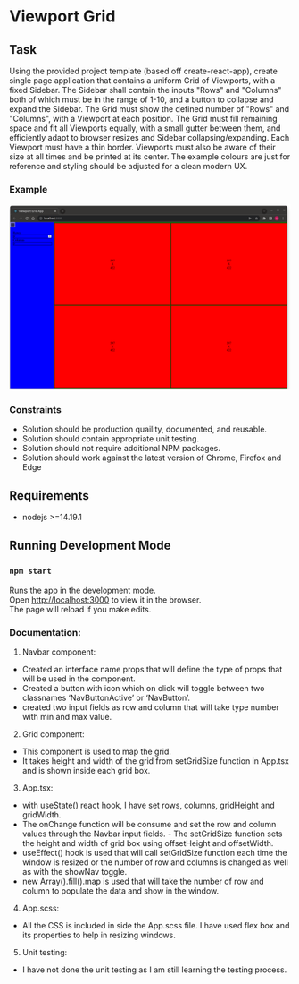 # Viewport Grid

## Task

Using the provided project template (based off create-react-app), create single page application that contains a uniform Grid of Viewports, with a fixed Sidebar. The Sidebar shall contain the inputs "Rows" and "Columns" both of which must be in the range of 1-10, and a button to collapse and expand the Sidebar. The Grid must show the defined number of "Rows" and "Columns", with a Viewport at each position. The Grid must fill remaining space and fit all Viewports equally, with a small gutter between them, and efficiently adapt to browser resizes and Sidebar collapsing/expanding. Each Viewport must have a thin border. Viewports must also be aware of their size at all times and be printed at its center.
The example colours are just for reference and styling should be adjusted for a clean modern UX.

### Example

![](example.gif)

### Constraints

- Solution should be production quaility, documented, and reusable.
- Solution should contain appropriate unit testing.
- Solution should not require additional NPM packages.
- Solution should work against the latest version of Chrome, Firefox and Edge

## Requirements

- nodejs >=14.19.1

## Running Development Mode

### `npm start`

Runs the app in the development mode.\
Open [http://localhost:3000](http://localhost:3000) to view it in the browser.\
The page will reload if you make edits.


### Documentation:

1. Navbar component:
- Created an interface name props that will define the type of props that will be used in the component.
- Created a button with icon which on click will toggle between two classnames ‘NavButtonActive’ or ‘NavButton’.
- created  two input fields as row and column that will take type number with min and max value. 

2. Grid component:
- This component is used to map the grid.
- It takes height and width of the grid from setGridSize function in App.tsx and is shown inside each grid box.

3. App.tsx:
- with useState() react hook, I have set rows, columns, gridHeight and gridWidth.
- The onChange function will be consume and set the row and column values through the Navbar input fields. - The setGridSize function sets the height and width of grid box using offsetHeight and offsetWidth.
- useEffect() hook is used that will call setGridSize function each time the window is resized or the number of row and columns is changed as well as with the showNav toggle. 
- new Array().fill().map is used that will take the number of row and column to populate the data and show in the window.

4. App.scss:
- All the CSS is included in side the App.scss file. I have used flex box and its properties to help in resizing windows.

5. Unit testing: 
- I have not done the unit testing as I am still learning the testing process. 
